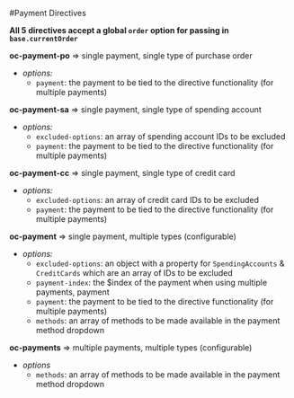 #Payment Directives

**All 5 directives accept a global `order` option for passing in `base.currentOrder`**

**oc-payment-po** => single payment, single type of purchase order
- _options:_
  - `payment`: the payment to be tied to the directive functionality (for multiple payments)

**oc-payment-sa** => single payment, single type of spending account
- _options:_ 
  - `excluded-options`: an array of spending account IDs to be excluded
  - `payment`: the payment to be tied to the directive functionality (for multiple payments)

**oc-payment-cc** => single payment, single type of credit card
- _options:_ 
  - `excluded-options`: an array of credit card IDs to be excluded
  - `payment`: the payment to be tied to the directive functionality (for multiple payments)

**oc-payment** => single payment, multiple types (configurable)
- _options:_ 
  - `excluded-options`: an object with a property for `SpendingAccounts` & `CreditCards` which are an array of IDs to be excluded
  - `payment-index`: the $index of the payment when using multiple payments, payment
  - `payment`: the payment to be tied to the directive functionality (for multiple payments)
  - `methods`: an array of methods to be made available in the payment method dropdown

**oc-payments** => multiple payments, multiple types (configurable)
- _options_
  - `methods`: an array of methods to be made available in the payment method dropdown